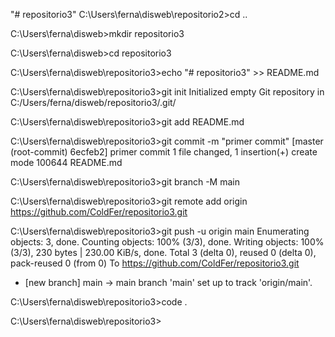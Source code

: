 "# repositorio3" 
C:\Users\ferna\disweb\repositorio2>cd ..

C:\Users\ferna\disweb>mkdir repositorio3

C:\Users\ferna\disweb>cd repositorio3

C:\Users\ferna\disweb\repositorio3>echo "# repositorio3" >> README.md

C:\Users\ferna\disweb\repositorio3>git init
Initialized empty Git repository in C:/Users/ferna/disweb/repositorio3/.git/

C:\Users\ferna\disweb\repositorio3>git add README.md

C:\Users\ferna\disweb\repositorio3>git commit -m "primer commit"
[master (root-commit) 6ecfeb2] primer commit
 1 file changed, 1 insertion(+)
 create mode 100644 README.md

C:\Users\ferna\disweb\repositorio3>git branch -M main

C:\Users\ferna\disweb\repositorio3>git remote add origin https://github.com/ColdFer/repositorio3.git

C:\Users\ferna\disweb\repositorio3>git push -u origin main
Enumerating objects: 3, done.
Counting objects: 100% (3/3), done.
Writing objects: 100% (3/3), 230 bytes | 230.00 KiB/s, done.
Total 3 (delta 0), reused 0 (delta 0), pack-reused 0 (from 0)
To https://github.com/ColdFer/repositorio3.git
 * [new branch]      main -> main
branch 'main' set up to track 'origin/main'.

C:\Users\ferna\disweb\repositorio3>code .

C:\Users\ferna\disweb\repositorio3>